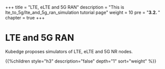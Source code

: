 +++
title = "LTE, eLTE and 5G RAN"
description = "This is lte_to_5g/lte_and_5g_ran_simulation tutorial page"
weight = 10 
pre = "<b>3.2. </b>"
chapter = true
+++

# LTE and 5G RAN

Kubedge proposes simulators of LTE, eLTE and 5G NR nodes.

<!--more-->

{{%children style="h3" description="false" depth="1" sort="weight" %}}
